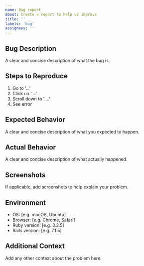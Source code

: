 ```yaml
---
name: Bug report
about: Create a report to help us improve
title: ''
labels: 'bug'
assignees: ''
---
```


## Bug Description
A clear and concise description of what the bug is.

## Steps to Reproduce
1. Go to '...'
2. Click on '....'
3. Scroll down to '....'
4. See error

## Expected Behavior
A clear and concise description of what you expected to happen.

## Actual Behavior
A clear and concise description of what actually happened.

## Screenshots
If applicable, add screenshots to help explain your problem.

## Environment
- OS: [e.g. macOS, Ubuntu]
- Browser: [e.g. Chrome, Safari]
- Ruby version: [e.g. 3.3.5]
- Rails version: [e.g. 7.1.5]

## Additional Context
Add any other context about the problem here.
